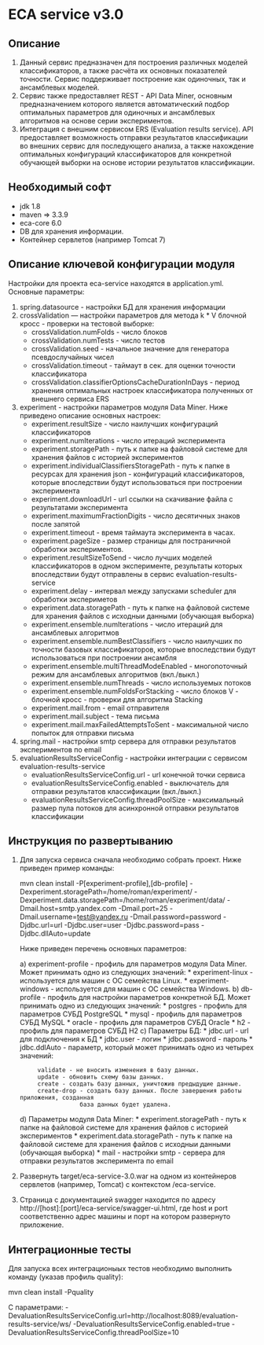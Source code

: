 ECA service v3.0
========================================

Описание
----------------------------------------
1. Данный сервис предназначен для построения различных моделей классификаторов, а также
расчёта их основных показателей точности. Сервис поддерживает построение как
одиночных, так и ансамблевых моделей.
2. Сервис также предоставляет REST - API Data Miner, основным предназначением которого
является автоматический подбор оптимальных параметров для одиночных и ансамблевых алгоритмов
на основе серии экспериментов.
3. Интеграция с внешним сервисом ERS (Evaluation results service). API предоставляет возможность
отправки результатов классификации во внешних сервис для последующего анализа, а также нахождение
оптимальных конфигураций классификаторов для конкретной обучающей выборки на
основе истории результатов классификации.

Необходимый софт
----------------------------------------
* jdk 1.8
* maven => 3.3.9
* eca-core 6.0
* DB для хранения информации.
* Контейнер сервлетов (например Tomcat 7)

Описание ключевой конфигурации модуля
----------------------------------------
Настройки для проекта eca-service находятся в application.yml. Основные параметры:
1) spring.datasource - настройки БД для хранения информации
2) crossValidation — настройки параметров для метода k * V блочной кросс - проверки
   на тестовой выборке:
   * crossValidation.numFolds - число блоков
   * crossValidation.numTests - число тестов
   * crossValidation.seed - начальное значение для генератора псевдослучайных чисел
   * crossValidation.timeout - таймаут в сек. для оценки точности классификатора
   * crossValidation.classifierOptionsCacheDurationInDays - период хранения оптимальных настроек классификатора
   полученных от внешнего сервиса ERS
3) experiment - настройки параметров модуля Data Miner. Ниже приведено описание
   основных настроек:
   * experiment.resultSize - число наилучших конфигураций классификаторов
   * experiment.numIterations - число итераций эксперимента
   * experiment.storagePath - путь к папке на файловой системе для хранения файлов с историей экспериментов
   * experiment.individualClassifiersStoragePath - путь к папке в ресурсах для хранения json - конфигураций классификаторов,
   которые впоследствии будут использоваться при построении эксперимента
   * experiment.downloadUrl - url ссылки на скачивание файла с результатами эксперимента
   * experiment.maximumFractionDigits - число десятичных знаков после запятой
   * experiment.timeout - время таймаута эксперимента в часах.
   * experiment.pageSize - размер страницы для постраничной обработки экспериментов.
   * experiment.resultSizeToSend - число лучших моделей классификаторов в одном эксперименте, результаты которых впоследствии
   будут отправлены в сервис evaluation-results-service
   * experiment.delay - интервал между запусками scheduler для обработки экспериметов
   * experiment.data.storagePath - путь к папке на файловой системе для хранения файлов с исходныи данными (обучающая выборка)
   * experiment.ensemble.numIterations - число итераций для ансамблевых алгоритмов
   * experiment.ensemble.numBestClassifiers - число наилучших по точности базовых классификаторов, которые впоследствии
   будут использоваться при построении ансамбля
   * experiment.ensemble.multiThreadModeEnabled - многопоточный режим для ансамблевых алгоритмов (вкл./выкл.)
   * experiment.ensemble.numThreads - число используемых потоков
   * experiment.ensemble.numFoldsForStacking - число блоков V - блочной кросс - проверки для алгоритма Stacking
   * experiment.mail.from - email отправителя
   * experiment.mail.subject - тема письма
   * experiment.mail.maxFailedAttemptsToSent - максимальной число попыток для отправки письма
4) spring.mail - настройки smtp сервера для отправки результатов экспериментов по email
5) evaluationResultsServiceConfig - настройки интеграции с сервисом evaluation-results-service
   * evaluationResultsServiceConfig.url - url конечной точки сервиса
   * evaluationResultsServiceConfig.enabled - выключатель для отправки результатов классификации (вкл./выкл.)
   * evaluationResultsServiceConfig.threadPoolSize - максимальный размер пула потоков для асинхронной отправки
   результатов классификации

Инструкция по развертыванию
----------------------------------------

1. Для запуска сервиса сначала необходимо собрать проект. Ниже приведен пример команды:
    
   mvn clean install -P[experiment-profile],[db-profile] -Dexperiment.storagePath=/home/roman/experiment/
           -Dexperiment.data.storagePath=/home/roman/experiment/data/ -Dmail.host=smtp.yandex.com
           -Dmail.port=25 -Dmail.username=test@yandex.ru -Dmail.password=password
           -Djdbc.url=url -Djdbc.user=user -Djdbc.password=pass -Djdbc.dllAuto=update 
    
   Ниже приведен перечень основных параметров:
   
   a) experiment-profile - профиль для параметров модуля Data Miner. Может принимать одно из следующих значений:
        * experiment-linux - используется для машин с ОС семейства Linux.
        * experiment-windows - используется для машин с ОС семейства Windows.
   b) db-profile - профиль для настройки параметров конкретной БД. Может принимать одно из следующих значений:
        * postgres - профиль для параметров СУБД PostgreSQL
        * mysql - профиль для параметров СУБД MySQL
        * oracle - профиль для параметров СУБД Oracle
        * h2 - профиль для параметров СУБД H2
   c) Параметры БД:
        * jdbc.url - url для подключения к БД
        * jdbc.user - логин
        * jdbc.password - пароль
        * jdbc.ddlAuto - параметр, который может принимать одно из четырех значений:
   
            validate - не вносить изменения в базу данных.
            update - обновить схему базы данных.
            create - создать базу данных, уничтожив предыдущие данные.
            create-drop - создать базу данных. После завершения работы приложения, созданная
                        база данных будет удалена.
   d) Параметры модуля Data Miner:
        * experiment.storagePath - путь к папке на файловой системе для хранения файлов с историей экспериментов
        * experiment.data.storagePath - путь к папке на файловой системе для хранения файлов с
            исходныи данными (обучающая выборка)
        * mail - настройки smtp - сервера для отправки результатов эксперимента по email
    
2. Развернуть target/eca-service-3.0.war на одном из контейнеров сервлетов (например, Tomcat) с контекстом /eca-service.
         
3. Страница с документацией swagger находится по адресу http://[host]:[port]/eca-service/swagger-ui.html, где host и port
соответственно адрес машины и порт на котором развернуто приложение.

Интеграционные тесты
------------------------------------------------------
Для запуска всех интеграционыых тестов необходимо выполнить команду (указав профиль quality):

mvn clean install -Pquality

С параметрами:
-DevaluationResultsServiceConfig.url=http://localhost:8089/evaluation-results-service/ws/
-DevaluationResultsServiceConfig.enabled=true
-DevaluationResultsServiceConfig.threadPoolSize=10
    